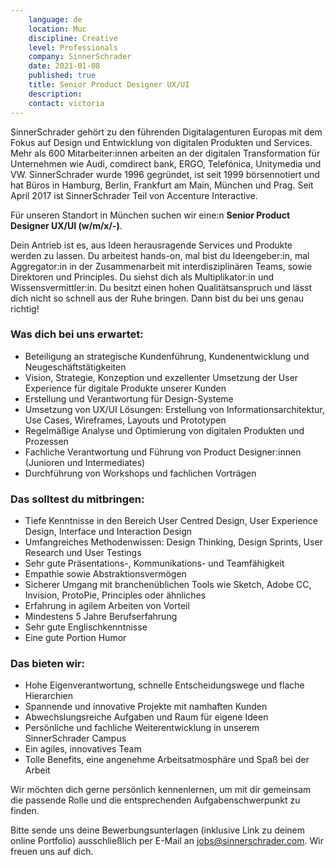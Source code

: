 ```yaml
---
    language: de
    location: Muc
    discipline: Creative
    level: Professionals
    company: SinnerSchrader
    date: 2021-01-08
    published: true
    title: Senior Product Designer UX/UI
    description: 
    contact: victoria
---
```


SinnerSchrader gehört zu den führenden Digitalagenturen Europas mit dem Fokus auf Design und Entwicklung von digitalen Produkten und Services. Mehr als 600 Mitarbeiter:innen arbeiten an der digitalen Transformation für Unternehmen wie Audi, comdirect bank, ERGO, Telefónica, Unitymedia und VW. SinnerSchrader wurde 1996 gegründet, ist seit 1999 börsennotiert und hat Büros in Hamburg, Berlin, Frankfurt am Main, München und Prag. Seit April 2017 ist SinnerSchrader Teil von Accenture Interactive.

Für unseren Standort in München suchen wir eine:n **Senior Product Designer UX/UI (w/m/x/-)**.

Dein Antrieb ist es, aus Ideen herausragende Services und Produkte werden zu lassen. Du arbeitest hands-on, mal bist du Ideengeber:in, mal Aggregator:in in der Zusammenarbeit mit interdisziplinären Teams, sowie Direktoren und Principles. Du siehst dich als Multiplikator:in und Wissensvermittler:in. Du besitzt einen hohen Qualitätsanspruch und lässt dich nicht so schnell aus der Ruhe bringen. Dann bist du bei uns genau richtig!

### Was dich bei uns erwartet:

- Beteiligung an strategische Kundenführung, Kundenentwicklung und Neugeschäftstätigkeiten
- Vision, Strategie, Konzeption und exzellenter Umsetzung der User Experience für digitale Produkte unserer Kunden
- Erstellung und Verantwortung für Design-Systeme
- Umsetzung von UX/UI Lösungen: Erstellung von Informationsarchitektur, Use Cases, Wireframes, Layouts und Prototypen
- Regelmäßige Analyse und Optimierung von digitalen Produkten und Prozessen
- Fachliche Verantwortung und Führung von Product Designer:innen (Junioren und Intermediates)
- Durchführung von Workshops und fachlichen Vorträgen

### Das solltest du mitbringen:

- Tiefe Kenntnisse in den Bereich User Centred Design, User Experience Design, Interface und Interaction Design
- Umfangreiches Methodenwissen: Design Thinking, Design Sprints, User Research und User Testings
- Sehr gute Präsentations-, Kommunikations- und Teamfähigkeit
- Empathie sowie Abstraktionsvermögen
- Sicherer Umgang mit branchenüblichen Tools wie Sketch, Adobe CC, Invision, ProtoPie, Principles oder ähnliches
- Erfahrung in agilem Arbeiten von Vorteil
- Mindestens 5 Jahre Berufserfahrung
- Sehr gute Englischkenntnisse
- Eine gute Portion Humor

### Das bieten wir:

- Hohe Eigenverantwortung, schnelle Entscheidungswege und flache Hierarchien
- Spannende und innovative Projekte mit namhaften Kunden
- Abwechslungsreiche Aufgaben und Raum für eigene Ideen
- Persönliche und fachliche Weiterentwicklung in unserem SinnerSchrader Campus
- Ein agiles, innovatives Team
- Tolle Benefits, eine angenehme Arbeitsatmosphäre und Spaß bei der Arbeit 

Wir möchten dich gerne persönlich kennenlernen, um mit dir gemeinsam die passende Rolle und die entsprechenden Aufgabenschwerpunkt zu finden.

Bitte sende uns deine Bewerbungsunterlagen (inklusive Link zu deinem online Portfolio) ausschließlich per E-Mail an jobs@sinnerschrader.com. Wir freuen uns auf dich.
